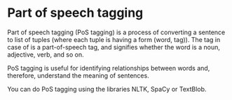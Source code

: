   # Part of speech tagging 

Part of speech tagging (PoS tagging) is a process of converting a sentence to list of tuples (where each tuple is having a form (word, tag)). 
The tag in case of is a part-of-speech tag, and signifies whether the word is a noun, adjective, verb, and so on.

PoS tagging is useful for identifying relationships between words and, therefore, understand the meaning of sentences.
 
You can do PoS tagging using the libraries NLTK, SpaCy or TextBlob.
